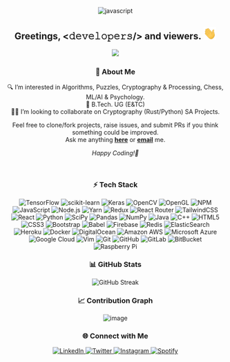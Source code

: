 <div align="center">
  <img src="https://user-images.githubusercontent.com/73097560/115834477-dbab4500-a447-11eb-908a-139a6edaec5c.gif" alt="javascript" width="1000"/>

  <h2>Greetings, <𝚍𝚎𝚟𝚎𝚕𝚘𝚙𝚎𝚛𝚜/> and viewers. 
    <img src="https://github.com/ABSphreak/ABSphreak/blob/master/gifs/Hi.gif" width="30px">
  </h2>
  
  <p>
  <img src="https://readme-typing-svg.herokuapp.com?font=Sans-serif&color=%61DBFB&size=39&center=true&vCenter=true&width=420&height=68&lines=Hi%2C+I'm+Shreyash%F0%9F%91%8B;Currently+@+Oracle;DBX+OAP+Developer;B.Tech.+Undergrad;">
  </p>
</div>

<div align="center">
  <h3>👾 About Me</h3>
  <p>
    🔍 I’m interested in Algorithms, Puzzles, Cryptography & Processing, Chess, ML/AI & Psychology.<br>
    🌳 B.Tech. UG (E&TC) <br>
    🦸‍♂️ I’m looking to collaborate on Cryptography (Rust/Python) SA Projects.
  </p>

  <p>
    Feel free to clone/fork projects, raise issues, and submit PRs if you think something could be improved.<br>
    Ask me anything <a href="https://github.com/shr3yash/shr3yash/issues/new"><b>here</b></a> or <a href="mailto:drcyb@outlook.com"><b>email</b></a> me.
  </p>

  <i>Happy Coding!🙂</i>

  <br>

  <h3>⚡ Tech Stack</h3>
  <p>
    <img src="https://img.shields.io/badge/TensorFlow-black?style=flat-square&logo=TensorFlow" alt="TensorFlow"/>
    <img src="https://img.shields.io/badge/scikitlearn-black?style=flat-square&logo=scikitlearn" alt="scikit-learn"/>
    <img src="https://img.shields.io/badge/Keras-black?style=flat-square&logo=Keras" alt="Keras"/>
    <img src="https://img.shields.io/badge/opencv-black?style=flat-square&logo=opencv" alt="OpenCV"/>
    <img src="https://img.shields.io/badge/OpenGL-black?style=flat-square&logo=opengl" alt="OpenGL"/>
    <img src="https://img.shields.io/badge/NPM-black?style=flat-square&logo=npm&logoColor=white" alt="NPM"/>
    <img src="https://img.shields.io/badge/-JavaScript-black?style=flat-square&logo=javascript" alt="JavaScript"/>
    <img src="https://img.shields.io/badge/-Nodejs-black?style=flat-square&logo=Node.js" alt="Node.js"/>
    <img src="https://img.shields.io/badge/yarn--black?style=flat-square&logo=yarn&logoColor=white" alt="Yarn"/>
    <img src="https://img.shields.io/badge/redux-black?style=flat-square&logo=redux&logoColor=white" alt="Redux"/>
    <img src="https://img.shields.io/badge/React_Router-black?style=flat-square&logo=react-router&logoColor=white" alt="React Router"/>
    <img src="https://img.shields.io/badge/tailwindcss-black?style=flat-square&logo=tailwindcss" alt="TailwindCSS"/>
    <img src="https://img.shields.io/badge/-React-black?style=flat-square&logo=react" alt="React"/>
    <img src="https://img.shields.io/badge/-Python-black?style=flat-square&logo=Python" alt="Python"/>
    <img src="https://img.shields.io/badge/SciPy-black?style=flat-square&logo=scipy&logoColor=%white" alt="SciPy"/>
    <img src="https://img.shields.io/badge/pandas-black?style=flat-square&logo=pandas&logoColor=white" alt="Pandas"/>
    <img src="https://img.shields.io/badge/numpy-black?style=flat-square&logo=numpy&logoColor=white" alt="NumPy"/>
    <img src="https://img.shields.io/badge/-java-black?style=flat-square&logo=java" alt="Java"/>
    <img src="https://img.shields.io/badge/-C++-black?style=flat-square&logo=C%2B%2B" alt="C++"/>
    <img src="https://img.shields.io/badge/-HTML5-black?style=flat-square&logo=html5&logoColor=white" alt="HTML5"/>
    <img src="https://img.shields.io/badge/-CSS3-black?style=flat-square&logo=css3" alt="CSS3"/>
    <img src="https://img.shields.io/badge/-Bootstrap-black?style=flat-square&logo=bootstrap" alt="Bootstrap"/>
    <img src="https://img.shields.io/badge/-Babel-black?style=flat-square&logo=Babel" alt="Babel"/>
    <img src="https://img.shields.io/badge/-Firebase-black?style=flat-square&logo=Firebase" alt="Firebase"/>
    <img src="https://img.shields.io/badge/-Redis-black?style=flat-square&logo=Redis" alt="Redis"/>
    <img src="https://img.shields.io/badge/-ElasticSearch-black?style=flat-square&logo=elasticsearch" alt="ElasticSearch"/>
    <img src="https://img.shields.io/badge/-Heroku-430098?style=flat-square&logo=heroku" alt="Heroku"/>
    <img src="https://img.shields.io/badge/-Docker-black?style=flat-square&logo=docker" alt="Docker"/>
    <img src="https://img.shields.io/badge/-Digital%20Ocean-darkblue?style=flat-square&logo=digitalocean" alt="DigitalOcean"/>
    <img src="https://img.shields.io/badge/Amazon%20AWS-232F3E?style=flat-square&logo=amazon-aws" alt="Amazon AWS"/>
    <img src="https://img.shields.io/badge/Microsoft%20Azure-232F7E?style=flat-square&logo=microsoft-azure" alt="Microsoft Azure"/>
    <img src="https://img.shields.io/badge/Google%20Cloud-black?style=flat-square&logo=google-cloud" alt="Google Cloud"/>
    <img src="https://img.shields.io/badge/-Vim-black?style=flat-square&logo=Vim" alt="Vim"/>
    <img src="https://img.shields.io/badge/-Git-black?style=flat-square&logo=git" alt="Git"/>
    <img src="https://img.shields.io/badge/-GitHub-181717?style=flat-square&logo=github" alt="GitHub"/>
    <img src="https://img.shields.io/badge/-GitLab-FCA121?style=flat-square&logo=gitlab" alt="GitLab"/>
    <img src="https://img.shields.io/badge/-BitBucket-darkblue?style=flat-square&logo=bitbucket" alt="BitBucket"/>
    <img src="https://img.shields.io/badge/-Raspberry%20Pi-C51A4A?style=flat-square&logo=Raspberry-Pi" alt="Raspberry Pi"/>
  </p>
</div>

<div align="center">
  <h3>📊 GitHub Stats</h3>
  <p>
    <img src="https://github-readme-streak-stats.herokuapp.com?user=Shr3yash&theme=highcontrast&date_format=M%20j%5B%2C%20Y%5D" alt="GitHub Streak">
  </p>

  <h3>📈 Contribution Graph</h3>
  
![image](https://github.com/user-attachments/assets/cdc0186e-c35e-4ce5-b1f0-4da6ae5ece82)


  <h3>🌐 Connect with Me</h3>
  <p>
    <a href="https://in.linkedin.com/in/shreyash-bhatkar-5bb904194" target="_blank">
      <img src="https://img.shields.io/badge/LinkedIn-%230077B5.svg?&style=flat-square&logo=linkedin&logoColor=white" alt="LinkedIn">
    </a>
    <a href="https://twitter.com/DrCybernotix" target="_blank">
      <img src="https://img.shields.io/badge/Twitter-%231DA1F2.svg?&style=flat-square&logo=twitter&logoColor=white" alt="Twitter">
    </a>
    <a href="https://www.instagram.com/SHRYSH/" target="_blank">
      <img src="https://img.shields.io/badge/Instagram-%23E4405F.svg?&style=flat-square&logo=instagram&logoColor=white" alt="Instagram">
    </a>
    <a href="https://open.spotify.com/user/31vqxxqgujcrhhjybwzfzvwjqzfg" target="_blank">
      <img src="https://img.shields.io/badge/Spotify-%231DB954.svg?&style=flat-square&logo=spotify&logoColor=white" alt="Spotify">
    </a>
  </p>
</div>

